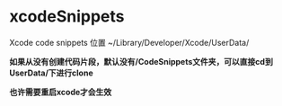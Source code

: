 # xcodeSnippets
Xcode code snippets 位置
~/Library/Developer/Xcode/UserData/

**如果从没有创建代码片段，默认没有/CodeSnippets文件夹，可以直接cd到UserData/下进行clone**

**也许需要重启xcode才会生效**
